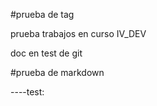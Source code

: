 #prueba de tag

prueba trabajos en curso IV_DEV

doc en test de git

#prueba de markdown

----test:
